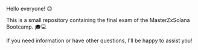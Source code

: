 Hello everyone! 😊 

This is a small repository containing the final exam of the MasterZxSolana Bootcamp. 🎓💻

If you need information or have other questions, I'll be happy to assist you!
